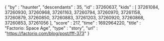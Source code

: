 {
  "by" : "haunter",
  "descendants" : 35,
  "id" : 37260637,
  "kids" : [ 37261084, 37260930, 37260968, 37261163, 37260794, 37260970, 37261158, 37260879, 37260850, 37260883, 37261203, 37260920, 37260868, 37260853, 37261056 ],
  "score" : 217,
  "time" : 1692964220,
  "title" : "Factorio: Space Age",
  "type" : "story",
  "url" : "https://factorio.com/blog/post/fff-373"
}
